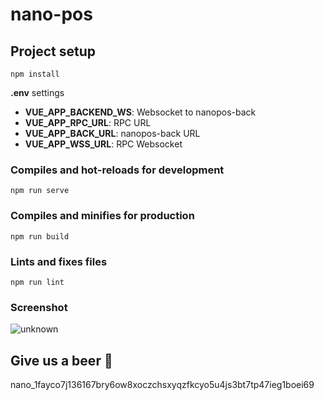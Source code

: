 # nano-pos

## Project setup
```
npm install
```
__.env__ settings

<ul>
 <li><b>VUE_APP_BACKEND_WS</b>: Websocket to nanopos-back</li>
 <li><b>VUE_APP_RPC_URL</b>: RPC URL</li>
 <li><b>VUE_APP_BACK_URL</b>: nanopos-back URL</li>
 <li><b>VUE_APP_WSS_URL</b>: RPC Websocket</li>
</ul>

### Compiles and hot-reloads for development
```
npm run serve
```

### Compiles and minifies for production
```
npm run build
```

### Lints and fixes files
```
npm run lint
```

### Screenshot


![unknown](https://user-images.githubusercontent.com/24301350/111860189-35e75080-8946-11eb-9a17-fc94bddc1a80.png)

## Give us a beer 🍺

nano_1fayco7j136167bry6ow8xoczchsxyqzfkcyo5u4js3bt7tp47ieg1boei69
